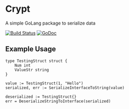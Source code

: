 # Crypt
A simple GoLang package to serialize data

[![Build Status](https://travis-ci.org/WastedCode/serializer.svg)](https://travis-ci.org/WastedCode/serializer) [![GoDoc](https://godoc.org/github.com/WastedCode/serializer?status.svg)](https://godoc.org/github.com/WastedCode/serializer)

## Example Usage
```
type TestingStruct struct {
    Num int
    ValueStr string
}

value := TestingStruct(1, "Hello")
serialized, err := SerializeInterfaceToString(value)

deserialized := TestingStruct{}
err = DeserializeStringToInterface(serialized)
```
